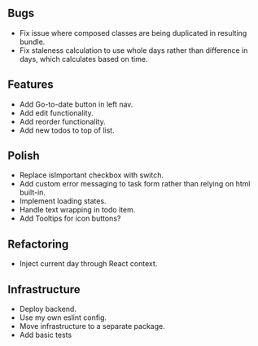 ## Bugs

- Fix issue where composed classes are being duplicated in resulting bundle.
- Fix staleness calculation to use whole days rather than difference in days,
  which calculates based on time.

## Features

- Add Go-to-date button in left nav.
- Add edit functionality.
- Add reorder functionality.
- Add new todos to top of list.

## Polish

- Replace isImportant checkbox with switch.
- Add custom error messaging to task form rather than relying on html built-in.
- Implement loading states.
- Handle text wrapping in todo item.
- Add Tooltips for icon buttons?

## Refactoring

- Inject current day through React context.

## Infrastructure

- Deploy backend.
- Use my own eslint config.
- Move infrastructure to a separate package.
- Add basic tests
